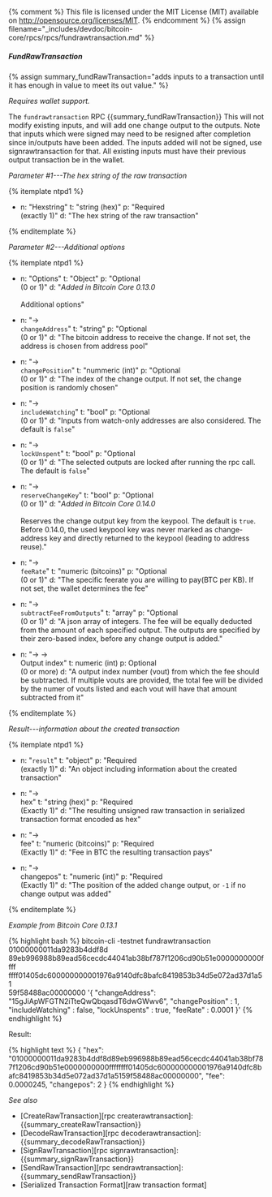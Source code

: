 ﻿{% comment %}
This file is licensed under the MIT License (MIT) available on
http://opensource.org/licenses/MIT.
{% endcomment %}
{% assign filename="_includes/devdoc/bitcoin-core/rpcs/rpcs/fundrawtransaction.md" %}

##### FundRawTransaction

{% assign summary_fundRawTransaction="adds inputs to a transaction until it has enough in value to meet its out value." %}

*Requires wallet support.*

The `fundrawtransaction` RPC {{summary_fundRawTransaction}}  This will not modify existing inputs, and will add one change output to the outputs.
Note that inputs which were signed may need to be resigned after completion since in/outputs have been added.  The inputs added will not be signed, use signrawtransaction for that.
All existing inputs must have their previous output transaction be in the wallet.

*Parameter #1---The hex string of the raw transaction*

{% itemplate ntpd1 %}
- n: "Hexstring"
  t: "string (hex)"
  p: "Required<br>(exactly 1)"
  d: "The hex string of the raw transaction"

{% enditemplate %}

*Parameter #2---Additional options*

{% itemplate ntpd1 %}
- n: "Options"
  t: "Object"
  p: "Optional<br>(0 or 1)"
  d: "*Added in Bitcoin Core 0.13.0*<br><br>Additional options"

- n: "→ <br>`changeAddress`"
  t: "string"
  p: "Optional<br>(0 or 1)"
  d: "The bitcoin address to receive the change. If not set, the address is chosen from address pool"
  
- n: "→ <br>`changePosition`"
  t: "nummeric (int)"
  p: "Optional<br>(0 or 1)"
  d: "The index of the change output. If not set, the change position is randomly chosen"

- n: "→ <br>`includeWatching`"
  t: "bool"
  p: "Optional<br>(0 or 1)"
  d: "Inputs from watch-only addresses are also considered. The default is `false`"
  
- n: "→ <br>`lockUnspent`"
  t: "bool"
  p: "Optional<br>(0 or 1)"
  d: "The selected outputs are locked after running the rpc call. The default is `false`"

- n: "→ <br>`reserveChangeKey`"
  t: "bool"
  p: "Optional<br>(0 or 1)"
  d: "*Added in Bitcoin Core 0.14.0*<br><br>Reserves the change output key from the keypool. The default is `true`. Before 0.14.0, the used keypool key was never marked as change-address key and directly returned to the keypool (leading to address reuse)."  
  
- n: "→ <br>`feeRate`"
  t: "numeric (bitcoins)"
  p: "Optional<br>(0 or 1)"
  d: "The specific feerate  you are willing to pay(BTC per KB). If not set, the wallet determines the fee"

- n: "→ <br>`subtractFeeFromOutputs`"
  t: "array"
  p: "Optional<br>(0 or 1)"
  d: "A json array of integers. The fee will be equally deducted from the amount of each specified output. The outputs are specified by their zero-based index, before any change output is added."

- n: "→ →<br>Output index"
  t: numeric (int)
  p: Optional<br>(0 or more)
  d: "A output index number (vout) from which the fee should be subtracted.
  If multiple vouts are provided, the total fee will be divided by the
  numer of vouts listed and each vout will have that amount subtracted
  from it"

{% enditemplate %}

*Result---information about the created transaction*

{% itemplate ntpd1 %}
- n: "`result`"
  t: "object"
  p: "Required<br>(exactly 1)"
  d: "An object including information about the created transaction"

- n: "→ <br>hex"
  t: "string (hex)"
  p: "Required<br>(Exactly 1)"
  d: "The resulting unsigned raw transaction in serialized transaction format encoded as hex"

- n: "→ <br>fee"
  t: "numeric (bitcoins)"
  p: "Required<br>(Exactly 1)"
  d: "Fee in BTC the resulting transaction pays"

- n: "→ <br>changepos"
  t: "numeric (int)"
  p: "Required<br>(Exactly 1)"
  d: "The position of the added change output, or `-1` if no change output was added"

{% enditemplate %}

*Example from Bitcoin Core 0.13.1*

{% highlight bash %}
bitcoin-cli -testnet fundrawtransaction 01000000011da9283b4ddf8d\
89eb996988b89ead56cecdc44041ab38bf787f1206cd90b51e0000000000ffff\
ffff01405dc600000000001976a9140dfc8bafc8419853b34d5e072ad37d1a51\
59f58488ac00000000 
'{
    "changeAddress": "15gJiApWFGTN2iTteQwQbqasdT6dwGWwv6",
    "changePosition" : 1,
    "includeWatching" : false,
    "lockUnspents" : true,
    "feeRate" : 0.0001
}'
{% endhighlight %}

Result:

{% highlight text %}
{
	"hex": "01000000011da9283b4ddf8d89eb996988b89ead56cecdc44041ab38bf787f1206cd90b51e0000000000ffffffff01405dc600000000001976a9140dfc8bafc8419853b34d5e072ad37d1a5159f58488ac00000000",
	"fee": 0.0000245,
	"changepos": 2
}
{% endhighlight %}

*See also*

* [CreateRawTransaction][rpc createrawtransaction]: {{summary_createRawTransaction}}
* [DecodeRawTransaction][rpc decoderawtransaction]: {{summary_decodeRawTransaction}}
* [SignRawTransaction][rpc signrawtransaction]: {{summary_signRawTransaction}}
* [SendRawTransaction][rpc sendrawtransaction]: {{summary_sendRawTransaction}}
* [Serialized Transaction Format][raw transaction format]

